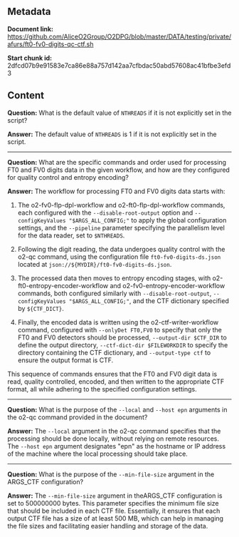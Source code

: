 ## Metadata

**Document link:** https://github.com/AliceO2Group/O2DPG/blob/master/DATA/testing/private/afurs/ft0-fv0-digits-qc-ctf.sh

**Start chunk id:** 2dfcd07b9e91583e7ca86e88a757d142aa7cfbdac50abd57608ac41bfbe3efd3

## Content

**Question:** What is the default value of `NTHREADS` if it is not explicitly set in the script?

**Answer:** The default value of `NTHREADS` is 1 if it is not explicitly set in the script.

---

**Question:** What are the specific commands and order used for processing FT0 and FV0 digits data in the given workflow, and how are they configured for quality control and entropy encoding?

**Answer:** The workflow for processing FT0 and FV0 digits data starts with:

1. The o2-fv0-flp-dpl-workflow and o2-ft0-flp-dpl-workflow commands, each configured with the `--disable-root-output` option and `--configKeyValues "$ARGS_ALL_CONFIG;"` to apply the global configuration settings, and the `--pipeline` parameter specifying the parallelism level for the data reader, set to `$NTHREADS`.

2. Following the digit reading, the data undergoes quality control with the o2-qc command, using the configuration file `ft0-fv0-digits-ds.json` located at `json://${MYDIR}/ft0-fv0-digits-ds.json`.

3. The processed data then moves to entropy encoding stages, with o2-ft0-entropy-encoder-workflow and o2-fv0-entropy-encoder-workflow commands, both configured similarly with `--disable-root-output`, `--configKeyValues "$ARGS_ALL_CONFIG;"`, and the CTF dictionary specified by `${CTF_DICT}`.

4. Finally, the encoded data is written using the o2-ctf-writer-workflow command, configured with `--onlyDet FT0,FV0` to specify that only the FT0 and FV0 detectors should be processed, `--output-dir $CTF_DIR` to define the output directory, `--ctf-dict-dir $FILEWORKDIR` to specify the directory containing the CTF dictionary, and `--output-type ctf` to ensure the output format is CTF.

This sequence of commands ensures that the FT0 and FV0 digit data is read, quality controlled, encoded, and then written to the appropriate CTF format, all while adhering to the specified configuration settings.

---

**Question:** What is the purpose of the `--local` and `--host epn` arguments in the o2-qc command provided in the document?

**Answer:** The `--local` argument in the o2-qc command specifies that the processing should be done locally, without relying on remote resources. The `--host epn` argument designates "epn" as the hostname or IP address of the machine where the local processing should take place.

---

**Question:** What is the purpose of the `--min-file-size` argument in the ARGS_CTF configuration?

**Answer:** The `--min-file-size` argument in theARGS_CTF configuration is set to 500000000 bytes. This parameter specifies the minimum file size that should be included in each CTF file. Essentially, it ensures that each output CTF file has a size of at least 500 MB, which can help in managing the file sizes and facilitating easier handling and storage of the data.